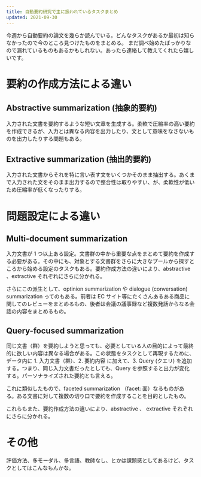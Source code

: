 ```yaml
---
title: 自動要約研究で主に扱われているタスクまとめ
updated: 2021-09-30
---
```


今週から自動要約の論文を幾らか読んでいる。どんなタスクがあるか最初は知らなかったので今のところ見つけたものをまとめる。
まだ調べ始めたばっかりなので漏れているものもあるかもしれない。あったら連絡して教えてくれたら嬉しいです。

# 要約の作成方法による違い

## Abstractive summarization (抽象的要約)

入力された文書を要約するような短い文章を生成する。柔軟で圧縮率の高い要約を作成できるが、入力とは異なる内容を出力したり、文として意味をなさないものを出力したりする問題もある。


## Extractive summarization (抽出的要約)

入力された文書からそれを特に言い表す文をいくつかそのまま抽出する。あくまで入力された文をそのまま出力するので整合性は取りやすい、が、柔軟性が低いため圧縮率が低くなったりする。


# 問題設定による違い

## Multi-document summarization

入力文書が 1 つ以上ある設定。文書群の中から重要な点をまとめて要約を作成する必要がある。その中にも、対象とする文書群をさらに大きなプールから探すところから始める設定のタスクもある。要約作成方法の違いにより、abstractive 、extractive それぞれにさらに分かれる。

さらにこの派生として、optinion summarization や dialogue (conversation) summarization ってのもある。前者は EC サイト等にたくさんあるある商品に関してのレビューをまとめるもの、後者は会議の議事録など複数発話からなる会話の内容をまとめるもの。

## Query-focused summarization

同じ文書（群）を要約しようと思っても、必要としている人の目的によって最終的に欲しい内容は異なる場合がある。この状態をタスクとして再現するために、データ内に 1. 入力文書（群）、2. 要約内容 に加えて、3. Query (クエリ) を追加する。つまり、同じ入力文書だったとしても、Query を参照すると出力が変化する。パーソナライズされた要約とも言える。

これに類似したもので、faceted summarization （facet: 面）なるものがある。ある文書に対して複数の切り口で要約を作成することを目的としたもの。

これらもまた、要約作成方法の違いにより、abstractive 、 extractive それぞれにさらに分かれる。

# その他

評価方法、多モーダル、多言語、教師なし、とかは課題感としてあるけど、タスクとしてはこんなもんかな。
